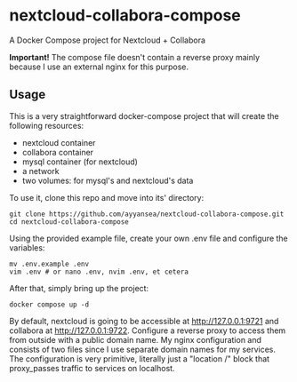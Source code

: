 # nextcloud-collabora-compose

A Docker Compose project for Nextcloud + Collabora

**Important!** The compose file doesn't contain a reverse proxy mainly because I use an external nginx for this purpose.

## Usage

This is a very straightforward docker-compose project that will create the following resources:

* nextcloud container
* collabora container
* mysql container (for nextcloud)
* a network
* two volumes: for mysql's and nextcloud's data

To use it, clone this repo and move into its' directory:

```
git clone https://github.com/ayyansea/nextcloud-collabora-compose.git
cd nextcloud-collabora-compose
```

Using the provided example file, create your own .env file and configure the variables:

```
mv .env.example .env
vim .env # or nano .env, nvim .env, et cetera
```

After that, simply bring up the project:

```
docker compose up -d
```

By default, nextcloud is going to be accessible at http://127.0.0.1:9721 and collabora at http://127.0.0.1:9722.
Configure a reverse proxy to access them from outside with a public domain name. My nginx configuration and consists of two files since I use separate
domain names for my services. The configuration is very primitive, literally just a "location /" block that proxy_passes traffic to services on localhost.
